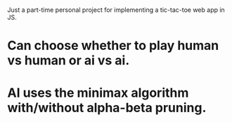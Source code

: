 # 

Just a part-time personal project for implementing a tic-tac-toe web app in JS.

# Can choose whether to play human vs human or ai vs ai.
# AI uses the minimax algorithm with/without alpha-beta pruning.

